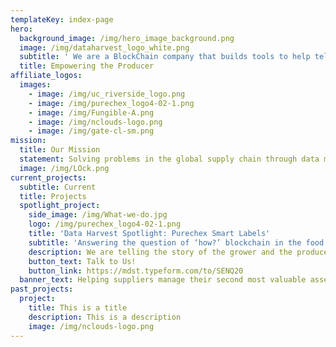 ```yaml
---
templateKey: index-page
hero:
  background_image: /img/hero_image_background.png
  image: /img/dataharvest_logo_white.png
  subtitle: ' We are a BlockChain company that builds tools to help tell the story of the products in your life'
  title: Empowering the Producer
affiliate_logos:
  images:
    - image: /img/uc_riverside_logo.png
    - image: /img/purechex_logo4-02-1.png
    - image: /img/Fungible-A.png
    - image: /img/nclouds-logo.png
    - image: /img/gate-cl-sm.png
mission:
  title: Our Mission
  statement: Solving problems in the global supply chain through data management and  distributed ledger technologies.
  image: /img/LOck.png
current_projects:
  subtitle: Current
  title: Projects
  spotlight_project:
    side_image: /img/What-we-do.jpg
    logo: /img/purechex_logo4-02-1.png
    title: 'Data Harvest Spotlight: Purechex Smart Labels'
    subtitle: 'Answering the question of ‘how?’ blockchain in the food system'
    description: We are telling the story of the grower and the producers. Capturing the story of the product told by the people that make it. Attaching that story to the products and allowing people to add to the richness of that story. DataHarvest, along with our partners have developed a smart label that uniquely pairs blockchain with the food chain. Our open and ground up approach provides an important option for those looking to use blockchain in their business.
    button_text: Talk to Us!
    button_link: https://mdst.typeform.com/to/SENQ20
  banner_text: Helping suppliers manage their second most valuable asset… their data!
past_projects:
  project:
    title: This is a title
    description: This is a description
    image: /img/nclouds-logo.png
---
```


